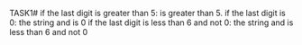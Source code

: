 TASK1# if the last digit is greater than 5: is greater than 5. if the last digit is 0: the string and is 0
if the last digit is less than 6 and not 0: the string and is less than 6 and not 0
